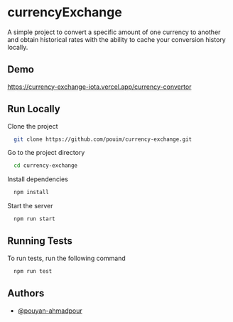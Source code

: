
# currencyExchange

A simple project to convert a specific amount of one currency to another and obtain historical rates with the ability to cache your conversion history locally.


## Demo

https://currency-exchange-iota.vercel.app/currency-convertor


## Run Locally

Clone the project

```bash
  git clone https://github.com/pouim/currency-exchange.git
```

Go to the project directory

```bash
  cd currency-exchange
```

Install dependencies

```bash
  npm install
```

Start the server

```bash
  npm run start
```


## Running Tests

To run tests, run the following command

```bash
  npm run test
```


## Authors

- [@pouyan-ahmadpour](https://www.linkedin.com/in/pouyan-ahmadpour/)

